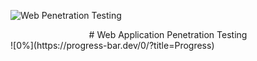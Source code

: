 ![Web Penetration Testing](https://github.com/AliElbassuony/Web-Application-Penetration-Testing/blob/main/bg.png)
<div align="center">
# Web Application Penetration Testing
</div>
![0%](https://progress-bar.dev/0/?title=Progress)

